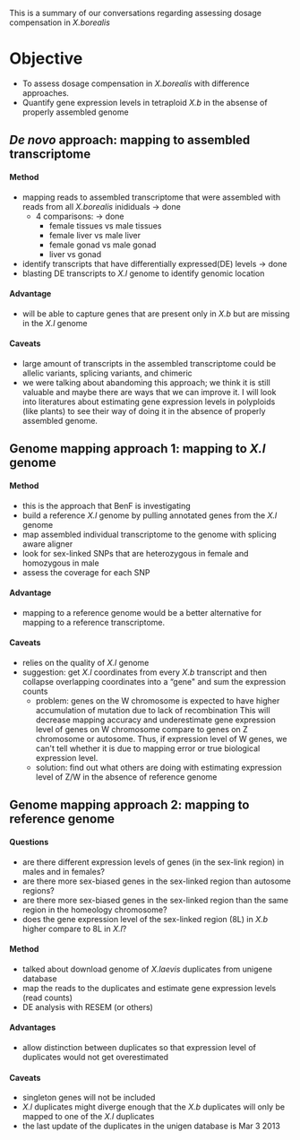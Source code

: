 This is a summary of our conversations regarding assessing dosage compensation in *X.borealis* 

# Objective
- To assess dosage compensation in *X.borealis* with difference approaches.
- Quantify gene expression levels in tetraploid *X.b* in the absense of properly assembled genome

## *De novo* approach: mapping to assembled transcriptome
#### Method
- mapping reads to assembled transcriptome that were assembled with reads from all *X.borealis* inididuals -> done
  - 4 comparisons: -> done
    - female tissues vs male tissues
    - female liver vs male liver
    - female gonad vs male gonad
    - liver vs gonad
- identify transcripts that have differentially expressed(DE) levels -> done
- blasting DE transcripts to *X.l* genome to identify genomic location 
#### Advantage
- will be able to capture genes that are present only in *X.b* but are missing in the *X.l* genome
#### Caveats
- large amount of transcripts in the assembled transcriptome could be allelic variants, splicing variants, and chimeric 
- we were talking about abandoming this approach; we think it is still valuable and maybe there are ways that we can improve it. I will look into literatures about estimating gene expression levels in polyploids (like plants) to see their way of doing it in the absence of properly assembled genome.  

## Genome mapping approach 1: mapping to *X.l* genome
#### Method
- this is the approach that BenF is investigating
- build a reference *X.l* genome by pulling annotated genes from the *X.l* genome
- map assembled individual transcriptome to the genome with splicing aware aligner
- look for sex-linked SNPs that are heterozygous in female and homozygous in male
- assess the coverage for each SNP 
#### Advantage
- mapping to a reference genome would be a better alternative for mapping to a reference transcriptome.  
#### Caveats
- relies on the quality of *X.l* genome
- suggestion: get *X.l* coordinates from every *X.b* transcript and then collapse overlapping coordinates into a “gene" and sum the expression counts
  - problem: genes on the W chromosome is expected to have higher accumulation of mutation due to lack of recombination This will decrease mapping accuracy and underestimate gene expression level of genes on W chromosome compare to genes on Z chromosome or autosome. Thus, if expression level of W genes, we can't tell whether it is due to mapping error or true biological expression level. 
  - solution: find out what others are doing with estimating expression level of Z/W in the absence of reference genome

## Genome mapping approach 2: mapping to reference genome
#### Questions
- are there different expression levels of genes (in the sex-link region) in males and in females? 
- are there more sex-biased genes in the sex-linked region than autosome regions?
- are there more sex-biased genes in the sex-linked region than the same region in the homeology chromosome?
- does the gene expression level of the sex-linked region (8L) in *X.b* higher compare to 8L in *X.l*?  
#### Method
- talked about download genome of *X.laevis* duplicates from unigene database
- map the reads to the duplicates and estimate gene expression levels (read counts)
- DE analysis with RESEM (or others)
#### Advantages
- allow distinction between duplicates so that expression level of duplicates would not get overestimated 
#### Caveats
- singleton genes will not be included
- *X.l* duplicates might diverge enough that the *X.b* duplicates will only be mapped to one of the *X.l* duplicates
- the last update of the duplicates in the unigen database is Mar 3 2013 


